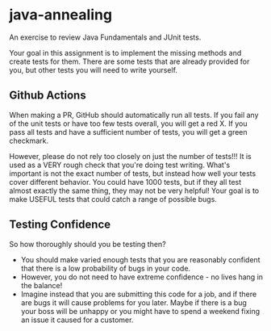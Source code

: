 # java-annealing

An exercise to review Java Fundamentals and JUnit tests.

Your goal in this assignment is to implement the missing methods and create tests for them. There are some tests that are already provided for you, but other tests you will need to write yourself.


## Github Actions
When making a PR, GitHub should automatically run all tests. If you fail any of the unit tests or have too few tests overall, you will get a red X. If you pass all tests and have a sufficient number of tests, you will get a green checkmark.

However, please do not rely too closely on just the number of tests!!! It is used as a VERY rough check that you're doing test writing. What's important is not the exact number of tests, but instead how well your tests cover different behavior. You could have 1000 tests, but if they all test almost exactly the same thing, they may not be very helpful! Your goal is to make USEFUL tests that could catch a range of possible bugs.

## Testing Confidence
So how thoroughly should you be testing then?
- You should make varied enough tests that you are reasonably confident that there is a low probability of bugs in your code.
- However, you do not need to have extreme confidence - no lives hang in the balance!
- Imagine instead that you are submitting this code for a job, and if there are bugs it will cause problems for you later. Maybe if there is a bug your boss will be unhappy or you might have to spend a weekend fixing an issue it caused for a customer.